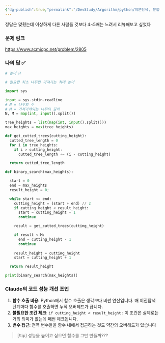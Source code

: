 ```yaml
---
{"dg-publish":true,"permalink":"/DevStudy/Argorithm/python/이분탐색, 분할정복/백준 2805번 - 나무자르기(이진)/","noteIcon":"","created":"2025-07-17T17:07:59.397+09:00","updated":"2025-08-01T14:10:31.008+09:00"}
---
```





정답은 맞췄는데 이상하게 다른 사람들 것보다 4~5배는 느려서 리뷰해보고 싶었다


### 문제 링크 
https://www.acmicpc.net/problem/2805


### 나의 답 ✅

```python title:나무자르기
# 높이 H

# 필요한 최소 나무만 가져가는 최대 높이

import sys

input = sys.stdin.readline
# N = 나무의 수
# M = 가져가야되는 나무의 길이
N, M = map(int, input().split())

tree_heights = list(map(int, input().split()))
max_heights = max(tree_heights)

def get_cutted_trees(cutting_height):
  cutted_tree_length = 0
  for i in tree_heights:
    if i > cutting_height:
      cutted_tree_length += (i - cutting_height)

  return cutted_tree_length      

def binary_search(max_heights):

  start = 0
  end = max_heights
  result_height = 0;

  while start <= end:
    cutting_height = (start + end) // 2
    if cutting_height < result_height:
      start = cutting_height + 1
      continue

    result = get_cutted_trees(cutting_height)

    if result < M:
      end = cutting_height - 1
      continue
  
    result_height = cutting_height
    start = cutting_height + 1

  return result_height

print(binary_search(max_heights))
```

### Claude의 코드 성능 개선 조언 

1. **함수 호출 비용**: Python에서 함수 호출은 생각보다 비싼 연산입니다. 매 이진탐색 단계마다 함수를 호출하면 누적 오버헤드가 큽니다.
2. **불필요한 조건 체크**: `if cutting_height < result_height:` 이 조건은 실제로는 거의 의미가 없는데 매번 체크됩니다.
3. **변수 접근**: 전역 변수들을 함수 내에서 접근하는 것도 약간의 오버헤드가 있습니다

>[!tip] 성능을 높이고 싶으면 함수를 그만 만들까???